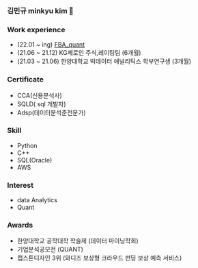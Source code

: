 ### 김민규 minkyu kim 👋

<!--
**kim-min-kyuu/kim-min-kyuu** is a ✨ _special_ ✨ repository because its `README.md` (this file) appears on your GitHub profile.

Here are some ideas to get you started:

🔭 I’m currently working on ...
- 🌱 I’m currently learning ...
- 👯 I’m looking to collaborate on ...
- 🤔 I’m looking for help with ...
- 💬 Ask me about ...
- 📫 How to reach me: ...
- 😄 Pronouns: ...
- ⚡ Fun fact: ...
-->

### Work experience             
- (22.01 ~ ing) [FBA_quant](https://www.fbaquant.com/members)
- (21.06 ~ 21.12) KG제로인 주식,레이팅팀 (6개월) 
- (21.03 ~ 21.06) 한양대학교 빅데이터 애널리틱스 학부연구생 (3개월) 

### Certificate         
- CCA(신용분석사)    
- SQLD( sql 개발자)     
- Adsp(데이터분석준전문가)    

### Skill         
- Python    
- C++
- SQL(Oracle)    
- AWS    

### Interest     
- data Analytics        
- Quant     

### Awards     
- 한양대학교 공학대학 학술제 (데이터 마이닝학회)     
- 기업분석공모전 (QUANT)
- 캡스톤디자인 3위 (와디즈 보상형 크라우드 펀딩 보상 예측 서비스)   



